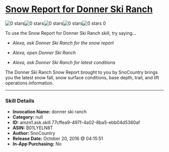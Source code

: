 # [Snow Report for Donner Ski Ranch](http://alexa.amazon.com/#skills/amzn1.ask.skill.77cffea9-497f-4a02-8ba5-ebb04d5360af)
![0 stars](../../images/ic_star_border_black_18dp_1x.png)![0 stars](../../images/ic_star_border_black_18dp_1x.png)![0 stars](../../images/ic_star_border_black_18dp_1x.png)![0 stars](../../images/ic_star_border_black_18dp_1x.png)![0 stars](../../images/ic_star_border_black_18dp_1x.png) 0

To use the Snow Report for Donner Ski Ranch skill, try saying...

* *Alexa, ask Donner Ski Ranch for the snow report*

* *Alexa, open Donner Ski Ranch*

* *Alexa, ask Donner Ski Ranch for latest conditions*

The Donner Ski Ranch Snow Report brought to you by SnoCountry brings you the latest snow fall, snow surface conditions,  base depth, trail, and lift operations information.

***

### Skill Details

* **Invocation Name:** donner ski ranch
* **Category:** null
* **ID:** amzn1.ask.skill.77cffea9-497f-4a02-8ba5-ebb04d5360af
* **ASIN:** B01LYELN8T
* **Author:** SnoCountry
* **Release Date:** October 20, 2016 @ 04:15:51
* **In-App Purchasing:** No
